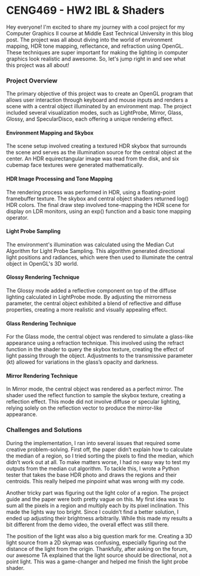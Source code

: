 # CENG469 - HW2 IBL & Shaders

Hey everyone! I'm excited to share my journey with a cool project for my Computer Graphics II course at Middle East Technical University in this blog post. The project was all about diving into the world of environment mapping, HDR tone mapping, reflectance, and refraction using OpenGL. These techniques are super important for making the lighting in computer graphics look realistic and awesome. So, let's jump right in and see what this project was all about!

### Project Overview

The primary objective of this project was to create an OpenGL program that allows user interaction through keyboard and mouse inputs and renders a scene with a central object illuminated by an environment map. The project included several visualization modes, such as LightProbe, Mirror, Glass, Glossy, and SpecularDisco, each offering a unique rendering effect.

#### Environment Mapping and Skybox

The scene setup involved creating a textured HDR skybox that surrounds the scene and serves as the illumination source for the central object at the center. An HDR equirectangular image was read from the disk, and six cubemap face textures were generated mathematically.

#### HDR Image Processing and Tone Mapping

The rendering process was performed in HDR, using a floating-point framebuffer texture. The skybox and central object shaders returned log() HDR colors. The final draw step involved tone-mapping the HDR scene for display on LDR monitors, using an exp() function and a basic tone mapping operator.

#### Light Probe Sampling

The environment's illumination was calculated using the Median Cut Algorithm for Light Probe Sampling. This algorithm generated directional light positions and radiances, which were then used to illuminate the central object in OpenGL's 3D world.

#### Glossy Rendering Technique

The Glossy mode added a reflective component on top of the diffuse lighting calculated in LightProbe mode. By adjusting the mirrorness parameter, the central object exhibited a blend of reflective and diffuse properties, creating a more realistic and visually appealing effect.

#### Glass Rendering Technique

For the Glass mode, the central object was rendered to simulate a glass-like appearance using a refraction technique. This involved using the refract function in the shader to query the skybox texture, creating the effect of light passing through the object. Adjustments to the transmissive parameter (kt) allowed for variations in the glass’s opacity and darkness.

#### Mirror Rendering Technique

In Mirror mode, the central object was rendered as a perfect mirror. The shader used the reflect function to sample the skybox texture, creating a reflection effect. This mode did not involve diffuse or specular lighting, relying solely on the reflection vector to produce the mirror-like appearance.

### Challenges and Solutions

During the implementation, I ran into several issues that required some creative problem-solving. First off, the paper didn’t explain how to calculate the median of a region, so I tried sorting the pixels to find the median, which didn’t work out at all. To make matters worse, I had no easy way to test my outputs from the median cut algorithm. To tackle this, I wrote a Python tester that takes the base HDR photo and draws the regions and their centroids. This really helped me pinpoint what was wrong with my code.

Another tricky part was figuring out the light color of a region. The project guide and the paper were both pretty vague on this. My first idea was to sum all the pixels in a region and multiply each by its pixel inclination. This made the lights way too bright. Since I couldn’t find a better solution, I ended up adjusting their brightness arbitrarily. While this made my results a bit different from the demo video, the overall effect was still there.

The position of the light was also a big question mark for me. Creating a 3D light source from a 2D skymap was confusing, especially figuring out the distance of the light from the origin. Thankfully, after asking on the forum, our awesome TA explained that the light source should be directional, not a point light. This was a game-changer and helped me finish the light probe shader.
